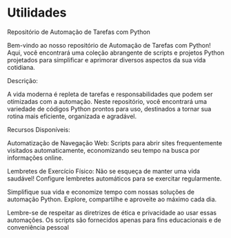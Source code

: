 # Utilidades

Repositório de Automação de Tarefas com Python

Bem-vindo ao nosso repositório de Automação de Tarefas com Python! Aqui, você encontrará uma coleção abrangente de scripts e projetos Python projetados para simplificar e aprimorar diversos aspectos da sua vida cotidiana.

Descrição:

A vida moderna é repleta de tarefas e responsabilidades que podem ser otimizadas com a automação. Neste repositório, você encontrará uma variedade de códigos Python prontos para uso, destinados a tornar sua rotina mais eficiente, organizada e agradável.

Recursos Disponíveis:

Automatização de Navegação Web: Scripts para abrir sites frequentemente visitados automaticamente, economizando seu tempo na busca por informações online.

Lembretes de Exercício Físico: Não se esqueça de manter uma vida saudável! Configure lembretes automáticos para se exercitar regularmente.

Simplifique sua vida e economize tempo com nossas soluções de automação Python. Explore, compartilhe e aproveite ao máximo cada dia.

Lembre-se de respeitar as diretrizes de ética e privacidade ao usar essas automações. Os scripts são fornecidos apenas para fins educacionais e de conveniência pessoal
